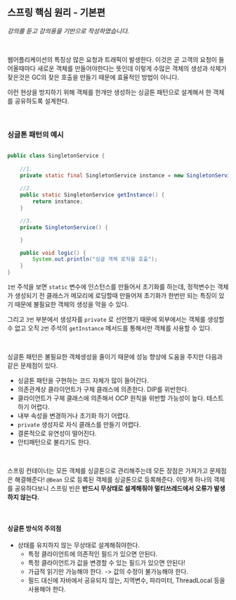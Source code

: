 ## 스프링 핵심 원리 - 기본편
_강의를 듣고 강의용을 기반으로 작성하였습니다._

<br>

웹어플리케이션의 특징상 많은 요청과 트래픽이 발생한다. 이것은 곧 고객의 요청이 들어올때마다 새로운 객체를 만들어야한다는 뜻인데 이렇게 수많은 객체의 생성과 
삭제가 잦은것은 GC의 잦은 호출을 만들기 때문에 효율적인 방법이 아니다. 

이런 현상을 방지하기 위해 객체를 한개만 생성하는 싱글톤 패턴으로 설계해서 한 객체를 공유하도록 설계한다.

<br>

### 싱글톤 패턴의 예시
```java

public class SingletonService {
    
    //1.
    private static final SingletonService instance = new SingletonService();
    
    //2.
    public static SingletonService getInstance() {
        return instance;
    }

    //3.
    private SingletonService() {

    }

    public void logic() {
        System.out.println("싱글 객체 로직을 호출");
    }
}

```
 `1번` 주석을 보면 `static` 변수에 인스턴스를 만들어서 초기화를 하는데, 정적변수는 객체가 생성되기 전 클래스가 메모리에 로딩할때 만들어져 초기화가 한번만 되는 
 특징이 있기 때문에 불필요한 객체의 생성을 막을 수 있다.

그리고 `3번` 부분에서 생성자를 `private` 로 선언했기 때문에 외부에서는 객체를 생성할수 없고 오직 `2번` 주석의 `getInstance` 메서드를 통해서만 객체를 
사용할 수 있다.

<br>

싱글톤 패턴은 불필요한 객체생성을 줄이기 때문에 성능 향상에 도움을 주지만 다음과 같은 문제점이 있다.

- 싱글톤 패턴을 구현하는 코드 자체가 많이 들어간다.
- 의존관계상 클라이언트가 구체 클래스에 의존한다. DIP를 위반한다. 
- 클라이언트가 구체 클래스에 의존해서 OCP 원칙을 위반할 가능성이 높다. 테스트하기 어렵다.
- 내부 속성을 변경하거나 초기화 하기 어렵다.
- `private` 생성자로 자식 클래스를 만들기 어렵다.
- 결론적으로 유연성이 떨어진다.
- 안티패턴으로 불리기도 한다.

<br>
  
스프링 컨테이너는 모든 객체를 싱글톤으로 관리해주는데 모든 장점은 가져가고 문제점은 해결해준다! `@Bean` 으로 등록된 객체를 싱글톤으로 등록해준다.
이렇게 하나의 객체를 공유하다보니 스프링 빈은 **반드시 무상태로 설계해줘야 멀티쓰레드에서 오류가 발생하지 않는다.** 

<br>

#### 싱글톤 방식의 주의점
- 상태를 유지하지 않는 무상태로 설계해줘야한다.
  - 특정 클라이언트에 의존적인 필드가 있으면 안된다.
  - 특정 클라이언트가 값을 변경할 수 있는 필드가 있으면 안된다!
  - 가급적 읽기만 가능해야 한다. -> 값의 수정이 불가능해야 한다.
  - 필드 대신에 자바에서 공유되지 않는, 지역변수, 파라미터, ThreadLocal 등을 사용해야 한다.


 
<br>
<br>



